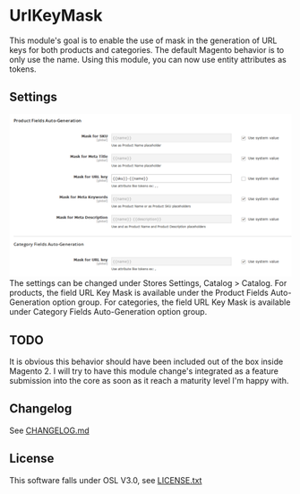 # UrlKeyMask
This module's goal is to enable the use of mask in the generation of URL keys for both products and categories. The default Magento behavior is to only use the name. Using this module, you can now use entity attributes as tokens.

## Settings
![URL keys maks settings](screenshot.png)
The settings can be changed under Stores Settings, Catalog > Catalog. For products, the field URL Key Mask is available under  the Product Fields Auto-Generation option group. For categories, the field URL Key Mask is available under Category Fields Auto-Generation option group.

## TODO
It is obvious this behavior should have been included out of the box inside Magento 2. I will try to have this module change's integrated as a feature submission into the core as soon as it reach a maturity level I'm happy with.

## Changelog
See [CHANGELOG.md](CHANGELOG.md)

## License
This software falls under OSL V3.0, see [LICENSE.txt](LICENSE.txt)